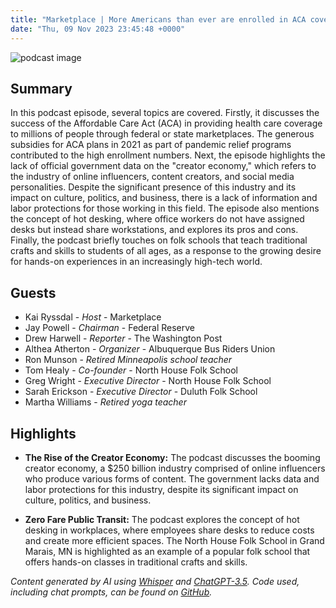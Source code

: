 ```yaml
---
title: "Marketplace | More Americans than ever are enrolled in ACA coverage"
date: "Thu, 09 Nov 2023 23:45:48 +0000"
---
```


![podcast image](https://www.marketplace.org/wp-content/uploads/2019/05/MP_show-1.png)

## Summary

In this podcast episode, several topics are covered. Firstly, it discusses the success of the Affordable Care Act (ACA) in providing health care coverage to millions of people through federal or state marketplaces. The generous subsidies for ACA plans in 2021 as part of pandemic relief programs contributed to the high enrollment numbers. Next, the episode highlights the lack of official government data on the "creator economy," which refers to the industry of online influencers, content creators, and social media personalities. Despite the significant presence of this industry and its impact on culture, politics, and business, there is a lack of information and labor protections for those working in this field. The episode also mentions the concept of hot desking, where office workers do not have assigned desks but instead share workstations, and explores its pros and cons. Finally, the podcast briefly touches on folk schools that teach traditional crafts and skills to students of all ages, as a response to the growing desire for hands-on experiences in an increasingly high-tech world.

## Guests

- Kai Ryssdal - _Host_ - Marketplace
- Jay Powell - _Chairman_ - Federal Reserve
- Drew Harwell - _Reporter_ - The Washington Post
- Althea Atherton - _Organizer_ - Albuquerque Bus Riders Union
- Ron Munson - _Retired Minneapolis school teacher_
- Tom Healy - _Co-founder_ - North House Folk School
- Greg Wright - _Executive Director_ - North House Folk School
- Sarah Erickson - _Executive Director_ - Duluth Folk School
- Martha Williams - _Retired yoga teacher_

## Highlights

- **The Rise of the Creator Economy:** The podcast discusses the booming creator economy, a $250 billion industry comprised of online influencers who produce various forms of content. The government lacks data and labor protections for this industry, despite its significant impact on culture, politics, and business.

- **Zero Fare Public Transit:** The podcast explores the concept of hot desking in workplaces, where employees share desks to reduce costs and create more efficient spaces. The North House Folk School in Grand Marais, MN is highlighted as an example of a popular folk school that offers hands-on classes in traditional crafts and skills.

_Content generated by AI using [Whisper](https://openai.com/research/whisper) and [ChatGPT-3.5](https://openai.com/blog/chatgpt). Code used, including chat prompts, can be found on [GitHub](https://github.com/dustinbrownman/podcast-parser/blob/main/app/functions.py)._
